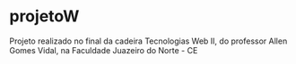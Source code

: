 projetoW
========

Projeto realizado no final da cadeira Tecnologias Web II, do professor Allen Gomes Vidal, na Faculdade Juazeiro do Norte - CE
